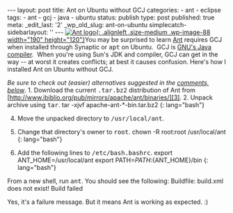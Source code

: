 --- layout: post title: Ant on Ubuntu without GCJ categories: - ant - eclipse tags: - ant - gcj - java - ubuntu status: publish type: post published: true meta: \_edit\_last: \'2\' \_wp\_old\_slug: ant-on-ubuntu simplecatch-sidebarlayout: \'\' --- [![](/mike/blog/wp-content/uploads/2009/01/ant_logo_large.gif "Ant logo"){: .alignleft .size-medium .wp-image-88 width="190" height="120"}](/mike/blog/wp-content/uploads/2009/01/ant_logo_large.gif)You may be surprised to learn [Ant][1] requires GCJ when installed through Synaptic or <tt>apt</tt> on Ubuntu.  GCJ is [GNU\'s Java compiler][2].  When you\'re using Sun\'s JDK and compiler, GCJ can get in the way -- at worst it creates conflicts; at best it causes confusion. Here\'s how I installed Ant on Ubuntu without GCJ.<!--more-->

 *Be sure to check out (easier) alternatives suggested in the [comments, below](#comments)*. 1.  Download the current <tt>.tar.bz2</tt> distribution of Ant from
    [http://www.ibiblio.org/pub/mirrors/apache/ant/binaries/][3].
2.  Unpack archive using <tt>tar</tt>.
    tar -xjvf apache-ant-*-bin.tar.bz2
{: lang="bash"}

4.  Move the unpacked directory to <tt>/usr/local/ant</tt>.
5.  Change that directory\'s owner to <tt>root</tt>.
    chown -R root:root /usr/local/ant
{: lang="bash"}

7.  Add the following lines to <tt>/etc/bash.bashrc</tt>.
    export ANT_HOME=/usr/local/ant
    export PATH=${PATH}:${ANT_HOME}/bin
{: lang="bash"}

 From a new shell, run <tt>ant</tt>. You should see the following:     Buildfile: build.xml does not exist!
    Build failed

 Yes, it\'s a failure message. But it means Ant is working as expected. :) 

[1]: http://ant.apache.org/ "Ant website"
[2]: http://gcc.gnu.org/java/ "GCJ homepage"
[3]: http://www.ibiblio.org/pub/mirrors/apache/ant/binaries/ "Ant mirror"
